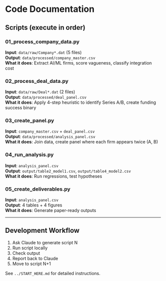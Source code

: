 # Code Documentation

## Scripts (execute in order)

### 01_process_company_data.py
**Input**: `data/raw/Company*.dat` (5 files)  
**Output**: `data/processed/company_master.csv`  
**What it does**: Extract AI/ML firms, score vagueness, classify integration cost

### 02_process_deal_data.py
**Input**: `data/raw/Deal*.dat` (2 files)  
**Output**: `data/processed/deal_panel.csv`  
**What it does**: Apply 4-step heuristic to identify Series A/B, create funding success binary

### 03_create_panel.py
**Input**: `company_master.csv` + `deal_panel.csv`  
**Output**: `data/processed/analysis_panel.csv`  
**What it does**: Join data, create panel where each firm appears twice (A, B)

### 04_run_analysis.py
**Input**: `analysis_panel.csv`  
**Output**: `output/table2_model1.csv`, `output/table4_model2.csv`  
**What it does**: Run regressions, test hypotheses

### 05_create_deliverables.py
**Input**: `analysis_panel.csv`  
**Output**: 4 tables + 4 figures  
**What it does**: Generate paper-ready outputs

---

## Development Workflow

1. Ask Claude to generate script N
2. Run script locally
3. Check output
4. Report back to Claude
5. Move to script N+1

See `../START_HERE.md` for detailed instructions.
